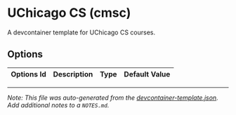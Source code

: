 
# UChicago CS (cmsc)

A devcontainer template for UChicago CS courses.

## Options

| Options Id | Description | Type | Default Value |
|-----|-----|-----|-----|




---

_Note: This file was auto-generated from the [devcontainer-template.json](https://github.com/uchicago-cs/devcontainers/blob/main/src/cmsc/devcontainer-template.json).  Add additional notes to a `NOTES.md`._
